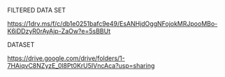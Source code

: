 FILTERED DATA SET



https://1drv.ms/f/c/db1e0251bafc9e49/EsANHjdOggNFojokMRJpooMBo-K6iDDzyR0rAyAjp-ZaOw?e=5sBBUt



DATASET 



https://drive.google.com/drive/folders/1-7HAiqvC8NZyzE_0l8Pt0KrU5IVncAca?usp=sharing

